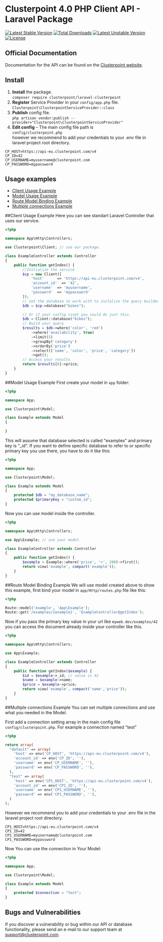 # Clusterpoint 4.0 PHP Client API - Laravel Package

[![Latest Stable Version](https://poser.pugx.org/clusterpoint/laravel-clusterpoint/v/stable)](https://packagist.org/packages/clusterpoint/laravel-clusterpoint) [![Total Downloads](https://poser.pugx.org/clusterpoint/laravel-clusterpoint/downloads)](https://packagist.org/packages/clusterpoint/laravel-clusterpoint) [![Latest Unstable Version](https://poser.pugx.org/clusterpoint/laravel-clusterpoint/v/unstable)](https://packagist.org/packages/clusterpoint/laravel-clusterpoint) [![License](https://poser.pugx.org/clusterpoint/laravel-clusterpoint/license)](https://packagist.org/packages/clusterpoint/laravel-clusterpoint)

## Official Documentation

Documentation for the API can be found on the [Clusterpoint website](https://www.clusterpoint.com/docs/api/4/php/345/overview).

## Install
1. **Install** the package.  
``composer require clusterpoint/laravel-clusterpoint``
1. **Register** Service Provider in your `config/app.php` file.  
``Clusterpoint\ClusterpointServiceProvider::class``
1. **Publish** config file.  
``php artisan vendor:publish --provider="Clusterpoint\ClusterpointServiceProvider"``  
1. **Edit config** – The main config file path is  
  ``config/clusterpoint.php``  
however we recommend to add your credentials to your .env file in laravel project root directory.
```
CP_HOST=https://api-eu.clusterpoint.com/v4  
CP_ID=42  
CP_USERNAME=myusername@clusterpoint.com  
CP_PASSWORD=mypassword  
```

## Usage examples
* [Client Usage Example](#client)
* [Model Usage Example](#model)
* [Route Model Binding Example](#route)
* [Multiple connections Example](#connect)


<a name="client"></a>
##Client Usage Example
Here you can see standart Laravel Controller that uses our service.
```PHP
<?php

namespace App\Http\Controllers;

use Clusterpoint\Client; // use our package.

class ExampleController extends Controller
{
    public function getIndex() {
		//Initialize the service
		$cp = new Client([
		    'host'      => 'https://api-eu.clusterpoint.com/v4',
		    'account_id'  => '42',
		    'username'  => 'myusername',
		    'password'  => 'mypassword'
		]);
		// Set the database to work with to initalize the query builder for it.
		$db = $cp->database("bikes");

		// Or if your config isset you could do just this.
		$db = Client::database("bikes");
		// Build your query
		$results = $db->where('color', 'red')
			->where('availability', true)
			->limit(5)
			->groupBy('category')
			->orderBy('price')
			->select(['name', 'color', 'price', 'category'])
			->get();
		// Access your results
		return $results[0]->price;
	}
}
```

<a name="model"></a>
##Model Usage Example
First create your model in `app` folder:  
```PHP
<?php

namespace App;

use Clusterpoint\Model;

class Example extends Model
{
	
}
```
This will assume that database selected is called "examples" and primary key is "_id". If you want to define specific database to refer to or specific primary key you use there, you have to do it like this:  
```PHP
<?php

namespace App;

use Clusterpoint\Model;

class Example extends Model
{
	protected $db = "my_database_name";
	protected $primaryKey = "custom_id";
}
```
Now you can use model inside the controller.
```PHP
<?php

namespace App\Http\Controllers;

use App\Example; // use your model.

class ExampleController extends Controller
{	
    public function getIndex() {
		$example = Example::where('price', '>', 200)->first();
		return view('example', compact('example'));
	}
}
```
<a name="route"></a>
##Route Model Binding Example
We will use model created above to show this example, first bind your model in `app/Http/routes.php` file like this:  
```PHP
<?php

Route::model('example', 'App\Example');
Route::get('/examples/{example}', 'ExampleController@getIndex');
```
Now if you pass the primary key value in your url like `myweb.dev/examples/42` you can access the document already inside your controller like this. 
```PHP
<?php

namespace App\Http\Controllers;

use App\Example;

class ExampleController extends Controller
{
	public function getIndex($example) {
		$id = $example->_id; // value is 42
		$name = $example->name;
		$price = $example->price;
		return view('example', compact('name','price'));
	}
}
```

<a name="connect"></a>
##Multiple connections Example
You can set multiple connections and use what you needed in the Model.

First add a connection setting array in the main config file ``config/clusterpoint.php``.
For example a connection named "test"
```PHP
<?php

return array(
  "default" => array(
    'host' => env('CP_HOST', 'https://api-eu.clusterpoint.com/v4'),
    'account_id' => env('CP_ID', ''),
    'username' => env('CP_USERNAME', ''),
    'password' => env('CP_PASSWORD', ''),
  ),
  "test" => array(
    'host' => env('CP1_HOST', 'https://api-eu.clusterpoint.com/v4'),
    'account_id' => env('CP1_ID', ''),
    'username' => env('CP1_USERNAME', ''),
    'password' => env('CP1_PASSWORD', ''),
  )
);

```

However we recommend you to add your credentials to your .env file in the laravel project root directory.
```
CP1_HOST=https://api-eu.clusterpoint.com/v4  
CP1_ID=42  
CP1_USERNAME=myusername@clusterpoint.com  
CP1_PASSWORD=mypassword  
```
Now You can use the connection in Your Model:
```PHP
<?php

namespace App;

use Clusterpoint\Model;

class Example extends Model
{
	protected $connection = "test";
}
```


<a name="bugs"></a>
## Bugs and Vulnerabilities

If you discover a vulnerability or bug within our API or database functionality, please send an e-mail to our support team at support@clusterpoint.com.

<a name="license"></a>